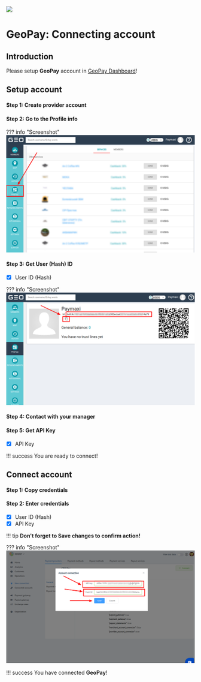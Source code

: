 <img src="https://static.openfintech.io/payment_providers/geopaynet/logo.svg?w=400" width="400px" >

# GeoPay: Connecting account

## Introduction

Please setup **GeoPay** account in [GeoPay Dashboard](https://geo-pay.net/account/#!/)!

## Setup account

#### Step 1: Create provider account

#### Step 2: Go to the **Profile** info

??? info "Screenshot"
    [![Step 2](images/geopay-step1.png)](images/geopay-step1.png)

#### Step 3: Get User (Hash) ID

- [x] User ID (Hash)

??? info "Screenshot"
    [![Step 3](images/geopay-step2.png)](images/geopay-step2.png)

#### Step 4: Contact with your manager

#### Step 5: Get API Key

- [x] API Key


!!! success
    You are ready to connect!
    
## Connect account

#### Step 1: Copy credentials

#### Step 2: Enter credentials

- [x] User ID (Hash)
- [x] API Key

!!! tip
    **Don't forget to Save changes to confirm action!**

??? info "Screenshot"
    [![Step 2](images/geopay-step_connect.png)](images/geopay-step_connect.png)

!!! success
    You have connected **GeoPay**!